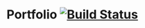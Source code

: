 # Portfolio [![Build Status](https://travis-ci.org/klugjo/hexo-autolinker.svg?branch=master)](https://travis-ci.org/klugjo/hexo-autolinker)
